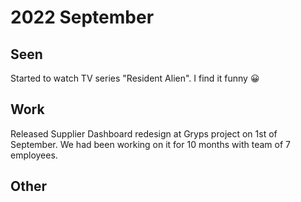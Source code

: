 # 2022 September

## Seen

Started to watch TV series "Resident Alien". I find it funny 😀

## Work

Released Supplier Dashboard redesign at Gryps project on 1st of September. 
We had been working on it for 10 months with team of 7 employees.

## Other

